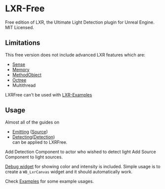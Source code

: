 # LXR-Free
Free edition of LXR, the Ultimate Light Detection plugin for Unreal Engine.
MIT Licensed.

## Limitations
This free version does not include advanced LXR features which are:
- [Sense](https://docs.clusterfact.games/docs/LXR/Guides/Setup/Sensing)
- [Memory](https://docs.clusterfact.games/docs/LXR/Guides/Setup/Memory)
- [MethodObject](https://docs.clusterfact.games/docs/LXR/Guides/Setup/MethodObject)
- [Octree](https://docs.clusterfact.games/docs/LXR/Guides/Setup/Octree)
- Multithread

LXRFree can't be used with [LXR-Examples](https://github.com/zurra/LXR-Examples)

## Usage
Almost all of the guides on 
- [Emitting](https://docs.clusterfact.games/docs/LXR/Guides/Setup/Emitting) ([Source](https://docs.clusterfact.games/docs/LXR/Classes/Source)) 
- [Detecting](https://docs.clusterfact.games/docs/LXR/Guides/Setup/Detecting)([Detection](https://docs.clusterfact.games/docs/LXR/Classes/Detection))
<br> can be applied to LXRFree.

Add Detection Component to actor who wished to detect light
Add Source Component to light sources.

[Debug widget](https://docs.clusterfact.games/docs/LXR/Guides/Setup/Widget) for showing color and intensity is included.
Simple usage is to create a `WB_LxrCanvas` widget and it should automatically work.

Check [Examples](https://docs.clusterfact.games/docs/LXR/Guides/Examples) for some example usages.

